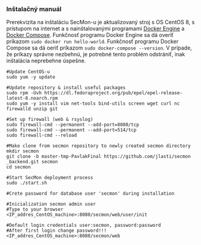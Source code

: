 ### Inštalačný manuál
Prerekvizita na inštaláciu SecMon-u je aktualizovaný stroj s OS CentOS 8, s prístupom na internet a s nainštalovanými programami [Docker Engine](https://docs.docker.com/engine/install/) a [Docker Compose](https://docs.docker.com/compose/install/). Funkčnosť programu Docker Engine sa dá overiť príkazom `sudo docker run hello-world`. Funkčnosť programu Docker Compose sa dá oeriť príkazom `sudo docker-compose --version`. V prípade, že príkazy správne nezbehnú, je potrebné tento problém odstrániť, inak inštalácia neprebehne úspešne.

```
#Update CentOS-u
sudo yum -y update

#Update repository & install useful packages
sudo rpm -Uvh https://dl.fedoraproject.org/pub/epel/epel-release-latest-8.noarch.rpm
sudo yum -y install vim net-tools bind-utils screen wget curl nc firewalld unzip git

#Set up firewall (web & rsyslog)
sudo firewall-cmd --permanent --add-port=8080/tcp
sudo firewall-cmd --permanent --add-port=514/tcp
sudo firewall-cmd --reload

#Make clone from secmon repository to newly created secmon directory
mkdir secmon
git clone -b master-tmp-PavlakFinal https://github.com/jlasti/secmon
_backend.git secmon 
cd secmon

#Start SecMon deployment process
sudo ./start.sh

#Crete password for database user 'secmon' during installation

#Inicialization secmon admin user
#Type to your browser
<IP_addres_CentOS_machine>:8080/secmon/web/user/init

#Default login credentials user:secmon, password:password
#After first login change password!!!
<IP_addres_CentOS_machine>:8080/secmon/web
```

